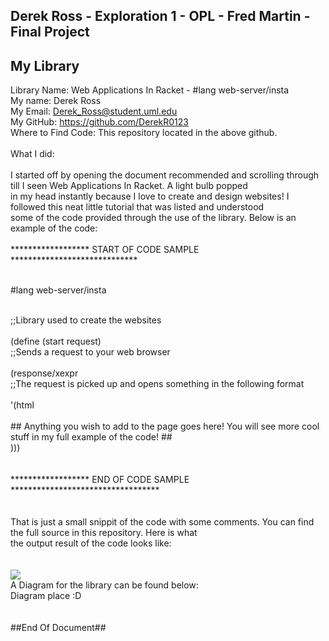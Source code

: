 ## Derek Ross - Exploration 1 - OPL - Fred Martin -  Final Project

## My Library ###
Library Name: Web Applications In Racket  -  #lang web-server/insta   <br>
My name: Derek Ross <br>
My Email: Derek_Ross@student.uml.edu <br>
My GitHub: https://github.com/DerekR0123 <br>
Where to Find Code: This repository located in the above github. <br>
<br>
What I did: <br>
<br>
I started off by opening the document recommended and scrolling through till I seen Web Applications In Racket. A light bulb popped<br>
in my head instantly because I love to create and design websites! I followed this neat little tutorial that was listed and understood<br> some of the code provided through the use of the library. Below is an example of the code:<br>
<br>
****************** START OF CODE SAMPLE *****************************<br>
<br>
 <p> #lang web-server/insta </p> <br>
;;Library used to create the websites<br>
<br>
(define (start request)<br>
  ;;Sends a request to your web browser<br>
  <br>
  (response/xexpr<br>
   ;;The request is picked up and opens something in the following format<br>
   <br>
   '(html<br>
   <br>
   ## Anything you wish to add to the page goes here! You will see more cool stuff in my full example of the code! ##<br>
   )))<br>
   <br>
   <br>
   ****************** END OF CODE SAMPLE **********************************<br>
   <br>
   <br>
   That is just a small snippit of the code with some comments. You can find the full source in this repository. Here is what<br>
   the output result of the code looks like:<br>
   <br>
   <br>
   <img src="https://i.gyazo.com/8f56ab0a7e5a278d962c30eff093ef5f.png width="15%"></img>
   <br>
   A Diagram for the library can be found below:
   <br>
   Diagram place :D
   <br>
   <br>
   <br>
   ##End Of Document##
   
   
   
   
